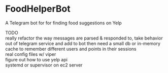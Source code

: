 # FoodHelperBot

A Telegram bot for for finding food suggestions on Yelp

TODO  
really refactor the way messages are parsed & responded to, take behavior out of telegram service and add to bot 
then need a small db or in-memory cache to remember different users and points in their sessions  
real config files w/ viper  
figure out how to use yelp api  
systemd or supervisor on ec2 server  